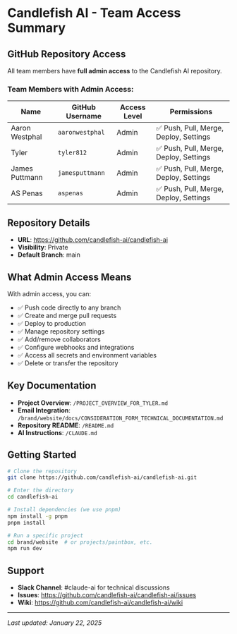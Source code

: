# Candlefish AI - Team Access Summary

## GitHub Repository Access

All team members have **full admin access** to the Candlefish AI repository.

### Team Members with Admin Access:

| Name | GitHub Username | Access Level | Permissions |
|------|----------------|--------------|-------------|
| Aaron Westphal | `aaronwestphal` | Admin | ✅ Push, Pull, Merge, Deploy, Settings |
| Tyler | `tyler812` | Admin | ✅ Push, Pull, Merge, Deploy, Settings |
| James Puttmann | `jamesputtmann` | Admin | ✅ Push, Pull, Merge, Deploy, Settings |
| AS Penas | `aspenas` | Admin | ✅ Push, Pull, Merge, Deploy, Settings |

## Repository Details

- **URL**: https://github.com/candlefish-ai/candlefish-ai
- **Visibility**: Private
- **Default Branch**: main

## What Admin Access Means

With admin access, you can:
- ✅ Push code directly to any branch
- ✅ Create and merge pull requests
- ✅ Deploy to production
- ✅ Manage repository settings
- ✅ Add/remove collaborators
- ✅ Configure webhooks and integrations
- ✅ Access all secrets and environment variables
- ✅ Delete or transfer the repository

## Key Documentation

- **Project Overview**: `/PROJECT_OVERVIEW_FOR_TYLER.md`
- **Email Integration**: `/brand/website/docs/CONSIDERATION_FORM_TECHNICAL_DOCUMENTATION.md`
- **Repository README**: `/README.md`
- **AI Instructions**: `/CLAUDE.md`

## Getting Started

```bash
# Clone the repository
git clone https://github.com/candlefish-ai/candlefish-ai.git

# Enter the directory
cd candlefish-ai

# Install dependencies (we use pnpm)
npm install -g pnpm
pnpm install

# Run a specific project
cd brand/website  # or projects/paintbox, etc.
npm run dev
```

## Support

- **Slack Channel**: #claude-ai for technical discussions
- **Issues**: https://github.com/candlefish-ai/candlefish-ai/issues
- **Wiki**: https://github.com/candlefish-ai/candlefish-ai/wiki

---

*Last updated: January 22, 2025*
